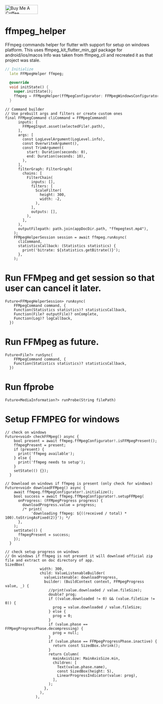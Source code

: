 <p >
<a href="https://www.buymeacoffee.com/abhayrawat" target="_blank"><img align="center" src="https://cdn.buymeacoffee.com/buttons/v2/default-yellow.png" alt="Buy Me A Coffee" height="30px" width= "108px"></a>
</p> 

# ffmpeg_helper
FFmpeg commands helper for flutter with support for setup on windows platform.
This uses ffmpeg_kit_flutter_min_gpl package for android/ios/macos
Info was taken from ffmpeg_cli and recreated it as that project was stale.
```dart
// Initialize
  late FFMpegHelper ffmpeg;

  @override
  void initState() {
    super.initState();
    ffmpeg = FFMpegHelper(ffMpegConfigurator: FFMpegWindowsConfigurator());
  }
```
```
// Command builder
// Use prebuilt args and filters or create custom ones
final FFMpegCommand cliCommand = FFMpegCommand(
      inputs: [
        FFMpegInput.asset(selectedFile!.path),
      ],
      args: [
        const LogLevelArgument(LogLevel.info),
        const OverwriteArgument(),
        const TrimArgument(
          start: Duration(seconds: 0),
          end: Duration(seconds: 10),
        ),
      ],
      filterGraph: FilterGraph(
        chains: [
          FilterChain(
            inputs: [],
            filters: [
              ScaleFilter(
                height: 300,
                width: -2,
              ),
            ],
            outputs: [],
          ),
        ],
      ),
      outputFilepath: path.join(appDocDir.path, "ffmpegtest.mp4"),
    );
    FFMpegHelperSession session = await ffmpeg.runAsync(
      cliCommand,
      statisticsCallback: (Statistics statistics) {
        print('bitrate: ${statistics.getBitrate()}');
      },
    );
```
# Run FFMpeg and get session so that user can cancel it later.
```
Future<FFMpegHelperSession> runAsync(
    FFMpegCommand command, {
    Function(Statistics statistics)? statisticsCallback,
    Function(File? outputFile)? onComplete,
    Function(Log)? logCallback,
  })
```
# Run FFMpeg as future.
```
Future<File?> runSync(
    FFMpegCommand command, {
    Function(Statistics statistics)? statisticsCallback,
  })
```
# Run ffprobe
```
Future<MediaInformation?> runProbe(String filePath)
```
# Setup FFMPEG for windows
```
// check on windows
Future<void> checkFFMpeg() async {
    bool present = await ffmpeg.ffMpegConfigurator!.isFFMpegPresent();
    ffmpegPresent = present;
    if (present) {
      print('ffmpeg available');
    } else {
      print('ffmpeg needs to setup');
    }
    setState(() {});
  }
```
```
// Download on windows if ffmpeg is present (only check for windows)
Future<void> downloadFFMpeg() async {
    await ffmpeg.ffMpegConfigurator!.initialize();
    bool success = await ffmpeg.ffMpegConfigurator!.setupFFMpeg(
      onProgress: (FFMpegProgress progress) {
        downloadProgress.value = progress;
        /* print(
            'downloading ffmpeg: ${((received / total) * 100).toStringAsFixed(2)}'); */
      },
    );
    setState(() {
      ffmpegPresent = success;
    });
  }
```
```
// check setup progress on windows
// On windows if ffmpeg is not present it will download official zip file and extract on doc directory of app.
SizedBox(
                width: 300,
                child: ValueListenableBuilder(
                  valueListenable: downloadProgress,
                  builder: (BuildContext context, FFMpegProgress value, _) {
                    //print(value.downloaded / value.fileSize);
                    double? prog;
                    if ((value.downloaded != 0) && (value.fileSize != 0)) {
                      prog = value.downloaded / value.fileSize;
                    } else {
                      prog = 0;
                    }
                    if (value.phase == FFMpegProgressPhase.decompressing) {
                      prog = null;
                    }
                    if (value.phase == FFMpegProgressPhase.inactive) {
                      return const SizedBox.shrink();
                    }
                    return Column(
                      mainAxisSize: MainAxisSize.min,
                      children: [
                        Text(value.phase.name),
                        const SizedBox(height: 5),
                        LinearProgressIndicator(value: prog),
                      ],
                    );
                  },
                ),
              ),
```
